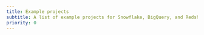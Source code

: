 ```yaml
---
title: Example projects
subtitle: A list of example projects for Snowflake, BigQuery, and Redshift.
priority: 0
---
```

